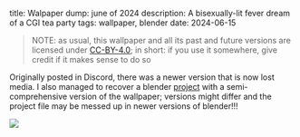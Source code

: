 title: Walpaper dump: june of 2024
description: A bisexually-lit fever dream of a CGI tea party
tags: wallpaper, blender
date: 2024-06-15

> NOTE: as usual, this wallpaper and all its past and future versions are licensed under [CC-BY-4.0](https://creativecommons.org/licenses/by/4.0/deed); in short: if you use it somewhere, give credit if it makes sense to do so    

Originally posted in Discord, there was a newer version that is now lost media. I also managed to recover a blender [project](posts/2024-06-15.wallpaper/WP0.blend) with a semi-comprehensive version of the wallpaper; versions might differ and the project file may be messed up in newer versions of blender!!!  

[![](posts/2024-06-15.wallpaper/clutter-web.jpg)](posts/2024-06-15.wallpaper/clutter_4K_R2.png)  
